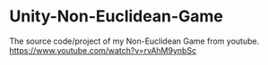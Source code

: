 # Unity-Non-Euclidean-Game
The source code/project of my Non-Euclidean Game from youtube. https://www.youtube.com/watch?v=rvAhM9ynbSc
